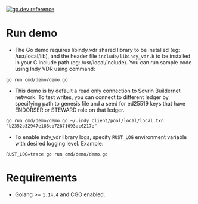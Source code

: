 [![go.dev reference](https://img.shields.io/badge/go.dev-reference-007d9c?logo=go&logoColor=white&style=for-the-badge)](https://pkg.go.dev/github.com/pfeairheller/indy-vdr/wrappers/golang/vdr)
# Run demo

- The Go demo requires libindy_vdr shared library to be installed (eg: /usr/local/lib), and the header file `include/libindy_vdr.h`
to be installed in your C include path (eg: /usr/local/include).  You can run sample code using Indy VDR using command:
```
go run cmd/demo/demo.go
```

- This demo is by default a read only connection to Sovrin Buildernet network.  To test writes, you
can connect to different ledger by specifying path to genesis file and a seed for ed25519 keys that have ENDORSER or STEWARD role
on that ledger.
```
go run cmd/demo/demo.go ~/.indy_client/pool/local/local.txn "b2352b32947e188eb72871093ac6217e"
```

- To enable indy_vdr library logs, specify `RUST_LOG` environment variable with
desired logging level. Example:
```
RUST_LOG=trace go run cmd/demo/demo.go
```

# Requirements
- Golang >= `1.14.4` and CGO enabled.
